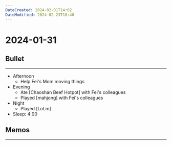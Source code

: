 ```yaml
---
DateCreated: 2024-02-01T14:02
DateModified: 2024-02-23T18:40
---
```

# 2024-01-31

## Bullet
---
- Afternoon
	- Help Fei's Mom moving things
- Evening
	- Ate [Chaoshan Beef Hotpot] with Fei's colleagues
	- Played [mahjong] with Fei's colleagues
- Night
	- Played [LoLm]
- Sleep: 4:00
## Memos
---
